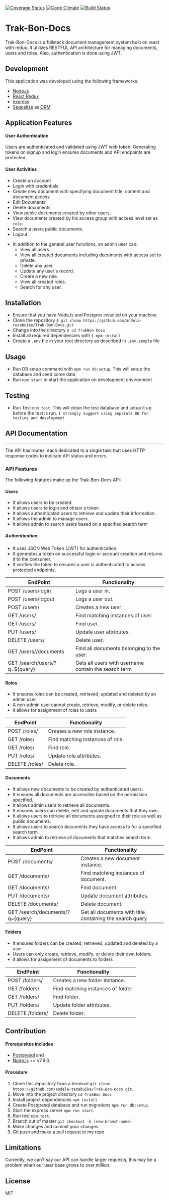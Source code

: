 [![Coverage Status](https://coveralls.io/repos/github/andela-tezebuike/Trak-Bon-Docs/badge.svg)](https://coveralls.io/github/andela-tezebuike/Trak-Bon-Docs) [![Code Climate](https://codeclimate.com/github/andela-tezebuike/Trak-Bon-Docs/badges/gpa.svg)](https://codeclimate.com/andela-tezebuike/Trak-Bon-Docs) [![Build Status](https://travis-ci.org/andela-tezebuike/Trak-Bon-Docs.svg?branch=develop)](https://travis-ci.org/andela-tezebuike/Trak-Bon-Docs)

# Trak-Bon-Docs
Trak-Bon-Docs is a fullstack document management system built on react with redux. It utilizes RESTFUL API architecture for managing documents, users and roles. Also, authentication is done using JWT.

## Development
This application was developed using the following frameworks.

*   [NodeJs](https://nodejs.org)
*   [React Redux](http://redux.js.org/docs/basics/UsageWithReact.html)
*   [express](https://expressjs.com/)
*   [Sequelize](https://sequelizejs.org) as [ORM](https://en.wikipedia.org/wiki/Object-relational_mapping)

## Application Features
#### User Authentication
Users are authenticated and validated using JWT web token. Generating tokens on signup and login ensures documents and API endpoints are protected.

#### User Activities
*   Create an account
*   Login with credentials
*   Create new document with specifying document title, content and document access
*   Edit Documents
*   Delete documents
*   View public documents created by other users.
*   View documents created by his access group with access level set as `role`.
*   Search a users public documents.
*   Logout

-   In addition to the general user functions, an admin user can:
    -   View all users.
    -   View all created documents including documents with access set to private.
    -   Delete any user.
    -   Update any user's record.
    -   Create a new role.
    -   View all created roles.
    -   Search for any user.

## Installation
-   Ensure that you have NodeJs and Postgres installed on your machine
-   Clone the repository `$ git clone https://github.com/andela-tezebuike/Trak-Bon-Docs.git`
-   Change into the directory `$ cd TrakBon Docs`
-   Install all required dependencies with `$ npm install`
-   Create a `.env` file in your root directory as described in `.env.sample` file

## Usage
-   Run DB setup command with  `npm run db:setup`. This will setup the database and seed some data
-   Run `npm start` to start the application on development environment

## Testing
-   Run Test `npm test`. This will clean the test database and setup it up before the test is run.
` I strongly suggest using separate DB for testing and development `

## API Documentation
-----
The API has routes, each dedicated to a single task that uses HTTP response codes to indicate API status and errors.
### API Features

The following features make up the Trak-Bon-Docs API:

#### Users
-   It allows users to be created.
-   It allows users to login and obtain a token
-   It allows authenticated users to retrieve and update their information.
-   It allows the admin to manage users.
-   It allows admin to search users based on a specified search term

##### Authentication
-   It uses JSON Web Token (JWT) for authentication.
-   It generates a token on successful login or account creation and returns it to the consumer.
-   It verifies the token to ensures a user is authenticated to access protected endpoints.

EndPoint                    |   Functionality
----------------------------|------------------------
POST /users/login           |   Logs a user in.
POST /users/logout          |   Logs a user out.
POST /users/                |   Creates a new user.
GET /users/                 |   Find matching instances of user.
GET /users/<id>             |   Find user.
PUT /users/<id>             |   Update user attributes.
DELETE /users/<id>          |   Delete user.
GET /users/<id>/documents   |   Find all documents belonging to the user.
GET /search/users/?q=${query}   |   Gets all users with username contain the search term

#### Roles
-   It ensures roles can be created, retrieved, updated and deleted by an admin user.
-   A non-admin user cannot create, retrieve, modify, or delete roles.
-   it allows for assignment of roles to users

EndPoint                    |   Functionality
----------------------------|------------------------
POST /roles/                |   Creates a new role instance.
GET /roles/                 |   Find matching instances of role.
GET /roles/<id>             |   Find role.
PUT /roles/<id>             |   Update role attributes.
DELETE /roles/<id>          |   Delete role.

#### Documents
-   It allows new documents to be created by authenticated users.
-   It ensures all documents are accessible based on the permission specified.
-   It allows admin users to retrieve all documents.
-   It ensures users can delete, edit and update documents that they own.
-   It allows users to retrieve all documents assigned to their role as well as public documents.
-   It allows users to search documents they have access to for a specified search term.
-   It allows admin to retrieve all documents that matches search term.

EndPoint                    |   Functionality
----------------------------|------------------------
POST /documents/            |   Creates a new document instance.
GET /documents/             |   Find matching instances of document.
GET /documents/<id>         |   Find document.
PUT /documents/<id>         |   Update document attributes.
DELETE /documents/<id>      |   Delete document.
GET /search/documents/?q={query}| Get all documents with title containing the search query

#### Folders
-   It ensures folders can be created, retrieved, updated and deleted by a user.
-   Users can only create, retrieve, modify, or delete their own folders.
-   it allows for assignment of documents to folders

EndPoint                    |   Functionality
----------------------------|------------------------
POST /folders/              |   Creates a new folder instance.
GET /folders/               |   Find matching instances of folder.
GET /folders/<id>           |   Find folder.
PUT /folders/<id>           |   Update folder attributes.
DELETE /folders/<id>        |   Delete folder.


## Contribution
#### Prerequisites includes
-   [Postgresql](https://www.postgresql.org/) and
-   [Node.js](http://nodejs.org/) >= v7.9.0.

#### Procedure
1.  Clone this repository from a terminal `git clone https://github.com/andela-tezebuike/Trak-Bon-Docs.git`.
2.  Move into the project directory `cd TrakBon Docs`
3.  Install project dependencies `npm install`
4.  Create Postgresql database and run migrations `npm run db:setup`.
5.  Start the express server `npm run start`.
6.  Run test `npm test`.
7.  Branch out of master `git checkout -b [new-branch-name]`
8.  Make changes and commit your changes
9.  Git push and make a pull request to my repo

## Limitations
Currently, we can't say our API can handle larger requests, this may be a problem when our user base grows to over million.

## License
MIT